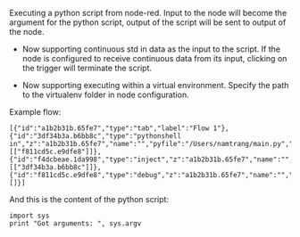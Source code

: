 Executing a python script from node-red. Input to the node will become the argument for the python script, output of the script will be sent to output of the node.

* Now supporting continuous std in data as the input to the script. If the node is configured to receive continuous data from its input, clicking on the trigger will terminate the script.

* Now supporting executing within a virtual environment. Specify the path to the virtualenv folder in node configuration.

Example flow:

```
[{"id":"a1b2b31b.65fe7","type":"tab","label":"Flow 1"},{"id":"3df34b3a.b6bb8c","type":"pythonshell in","z":"a1b2b31b.65fe7","name":"","pyfile":"/Users/namtrang/main.py","x":341.5,"y":154,"wires":[["f811cd5c.e9dfe8"]]},{"id":"f4dcbeae.1da998","type":"inject","z":"a1b2b31b.65fe7","name":"","topic":"","payload":"","payloadType":"date","repeat":"","crontab":"","once":false,"x":140.5,"y":76,"wires":[["3df34b3a.b6bb8c"]]},{"id":"f811cd5c.e9dfe8","type":"debug","z":"a1b2b31b.65fe7","name":"","active":true,"console":"false","complete":"false","x":537.5,"y":233,"wires":[]}]
```

And this is the content of the python script: 

```
import sys
print "Got arguments: ", sys.argv
```
